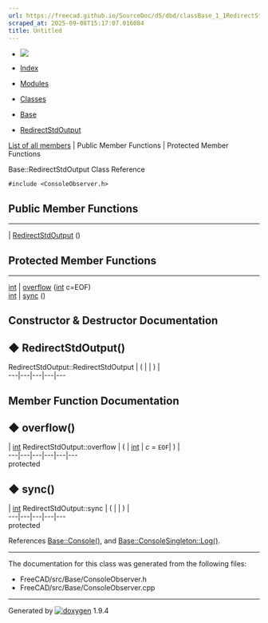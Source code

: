 ```yaml
---
url: https://freecad.github.io/SourceDoc/d5/dbd/classBase_1_1RedirectStdOutput.html
scraped_at: 2025-09-08T15:17:07.016084
title: Untitled
---
```


  * [ ![](https://www.freecad.org/svg/logo-freecad.svg) ](https://freecadweb.org "FreeCAD")
  * [Index](../../index.html "Index")
  * [Modules](../../modules.html "Modules list")
  * [Classes](../../annotated.html "Annotated list")

  * [Base](../../db/d07/namespaceBase.html)
  * [RedirectStdOutput](../../d5/dbd/classBase_1_1RedirectStdOutput.html)

[List of all members](../../df/da5/classBase_1_1RedirectStdOutput-members.html) | Public Member Functions | Protected Member Functions

Base::RedirectStdOutput Class Reference

`#include <ConsoleObserver.h>`

##  Public Member Functions  
  
---  
|
[RedirectStdOutput](../../d5/dbd/classBase_1_1RedirectStdOutput.html#a8ae7a54be1de7c841a9f42b982b9c536)
()  
  
##  Protected Member Functions  
  
---  
[int](../../d1/da0/classint.html) | [overflow](../../d5/dbd/classBase_1_1RedirectStdOutput.html#ac495c6a311a4ebf7c12d436cf446b7dc) ([int](../../d1/da0/classint.html) c=EOF)  
[int](../../d1/da0/classint.html) | [sync](../../d5/dbd/classBase_1_1RedirectStdOutput.html#a3713e2b63aa69c65adad42d97fbd2dc1) ()  
  
## Constructor & Destructor Documentation

## ◆ RedirectStdOutput()

RedirectStdOutput::RedirectStdOutput  | ( | | ) |   
---|---|---|---|---  
  
## Member Function Documentation

## ◆ overflow()

| [int](../../d1/da0/classint.html) RedirectStdOutput::overflow  | ( | [int](../../d1/da0/classint.html) | _c_ = `EOF`| ) |   
---|---|---|---|---|---  
protected  
  
## ◆ sync()

| [int](../../d1/da0/classint.html) RedirectStdOutput::sync  | ( | | ) |   
---|---|---|---|---  
protected  
  
References
[Base::Console()](../../db/d07/namespaceBase.html#a968fb30e59145eaaa8b1da98680bd729),
and
[Base::ConsoleSingleton::Log()](../../df/dca/classBase_1_1ConsoleSingleton.html#aceeee19e61fdce99692897f996fa4964).

* * *

The documentation for this class was generated from the following files:

  * FreeCAD/src/Base/ConsoleObserver.h
  * FreeCAD/src/Base/ConsoleObserver.cpp

* * *

Generated by
[![doxygen](../../doxygen.svg)](https://www.doxygen.org/index.html) 1.9.4

